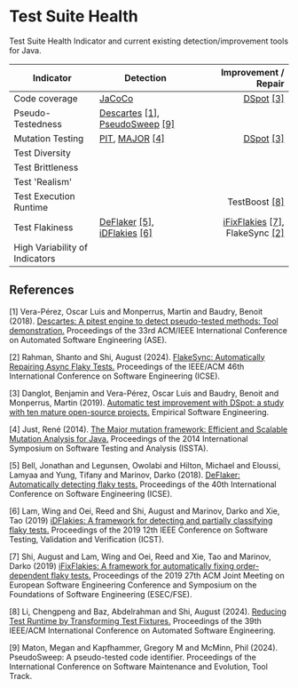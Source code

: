 # Test Suite Health

Test Suite Health Indicator and current existing detection/improvement tools for Java.

| Indicator                      | Detection                                                                                                                                      | Improvement / Repair                                                                                 |  
|--------------------------------|------------------------------------------------------------------------------------------------------------------------------------------------|-----------------------------------------------------------------------------------------------------:|
| Code coverage                  | [JaCoCo](https://github.com/jacoco/jacoco)                                                                                                     | [DSpot](https://github.com/STAMP-project/dspot/) [[3]](#3)                                           | 
| Pseudo-Testedness              | [Descartes](https://github.com/STAMP-project/pitest-descartes) [[1]](#1), [PseudoSweep](https://github.com/PseudoTested/PseudoSweep) [[9]](#9) |                                                                                                      |
| Mutation Testing               | [PIT](https://github.com/hcoles/pitest), [MAJOR](https://mutation-testing.org/) [[4]](#4)                                                      | [DSpot](https://github.com/STAMP-project/dspot/) [[3]](#3)                                           |
| Test Diversity                 |                                                                                                                                                |                                                                                                      |
| Test Brittleness               |                                                                                                                                                |                                                                                                      |
| Test 'Realism'                 |                                                                                                                                                |                                                                                                      |
| Test Execution Runtime         |                                                                                                                                                | TestBoost [[8]](#8)                                                                                  |
| Test Flakiness                 | [DeFlaker](https://github.com/gmu-swe/deflaker) [[5]](#5), [iDFlakies](https://github.com/UT-SE-Research/iDFlakies) [[6]](#6)                  | [iFixFlakies](https://github.com/TestingResearchIllinois/iFixFlakies) [[7]](#7), FlakeSync [[2]](#2) |
| High Variability of Indicators |                                                                                                                                                |                                                                                                      |

## References
<a id="1">[1]</a> 
Vera-Pérez, Oscar Luis and Monperrus, Martin and Baudry, Benoit (2018).
[Descartes: A pitest engine to detect pseudo-tested methods: Tool demonstration.](https://doi.org/10.1145/3238147.3240474)
Proceedings of the 33rd ACM/IEEE International Conference on Automated Software Engineering (ASE).

<a id="2">[2]</a> 
Rahman, Shanto and Shi, August (2024).
[FlakeSync: Automatically Repairing Async Flaky Tests.](https://doi.org/10.1145/3597503.3639115)
Proceedings of the IEEE/ACM 46th International Conference on Software Engineering (ICSE).

<a id="3">[3]</a>
Danglot, Benjamin and Vera-Pérez, Oscar Luis and Baudry, Benoit and Monperrus, Martin (2019).
[Automatic test improvement with DSpot: a study with ten mature open-source projects.](https://doi.org/10.1007/s10664-019-09692-y)
Empirical Software Engineering.

<a id="4">[4]</a>
Just, René (2014).
[The Major mutation framework: Efficient and Scalable Mutation Analysis for Java.](https://doi.org/10.1145/2610384.2628053)
Proceedings of the 2014 International Symposium on Software Testing and Analysis (ISSTA).

<a id="5">[5]</a>
Bell, Jonathan and Legunsen, Owolabi and Hilton, Michael and Eloussi, Lamyaa and Yung, Tifany and Marinov, Darko (2018).
[DeFlaker: Automatically detecting flaky tests.](https://doi.org/10.1145/3180155.3180164)
Proceedings of the 40th International Conference on Software Engineering (ICSE).

<a id="6">[6]</a>
Lam, Wing and Oei, Reed and Shi, August and Marinov, Darko and Xie, Tao (2019)
[iDFlakies: A framework for detecting and partially classifying flaky tests.](https://doi.org/10.1109/ICST.2019.00038)
Proceedings of the 2019 12th IEEE Conference on Software Testing, Validation and Verification (ICST).

<a id="7">[7]</a>
Shi, August and Lam, Wing and Oei, Reed and Xie, Tao and Marinov, Darko (2019)
[iFixFlakies: A framework for automatically fixing order-dependent flaky tests.](https://doi.org/10.1145/3338906.3338925)
Proceedings of the 2019 27th ACM Joint Meeting on European Software Engineering Conference and Symposium on the Foundations of Software Engineering (ESEC/FSE).

<a id="8">[8]</a>
Li, Chengpeng and Baz, Abdelrahman and Shi, August (2024).
[Reducing Test Runtime by Transforming Test Fixtures.](https://doi.org/10.1145/3691620.3695541)
Proceedings of the 39th IEEE/ACM International Conference on Automated Software Engineering.

<a id="9">[9]</a>
Maton, Megan and Kapfhammer, Gregory M and McMinn, Phil (2024).
PseudoSweep: A pseudo-tested code identifier.
Proceedings of the International Conference on Software Maintenance and Evolution, Tool Track.
